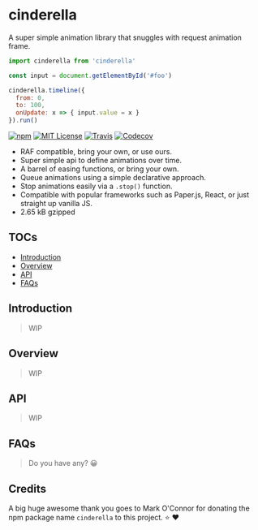 # cinderella

A super simple animation library that snuggles with request animation frame.

```javascript
import cinderella from 'cinderella'

const input = document.getElementById('#foo')

cinderella.timeline({
  from: 0,
  to: 100,
  onUpdate: x => { input.value = x }
}).run()
```

[![npm](https://img.shields.io/npm/v/cinderella.svg?style=flat-square)](http://npm.im/cinderella)
[![MIT License](https://img.shields.io/npm/l/cinderella.svg?style=flat-square)](http://opensource.org/licenses/MIT)
[![Travis](https://img.shields.io/travis/ctrlplusb/cinderella.svg?style=flat-square)](https://travis-ci.org/ctrlplusb/cinderella)
[![Codecov](https://img.shields.io/codecov/c/github/ctrlplusb/cinderella.svg?style=flat-square)](https://codecov.io/github/ctrlplusb/cinderella)

 - RAF compatible, bring your own, or use ours.
 - Super simple api to define animations over time.
 - A barrel of easing functions, or bring your own.
 - Queue animations using a simple declarative approach.
 - Stop animations easily via a `.stop()` function.
 - Compatible with popular frameworks such as Paper.js, React, or just straight up vanilla JS.
 - 2.65 kB gzipped

## TOCs

  - [Introduction](#introduction)
  - [Overview](#overview)
  - [API](#api)
  - [FAQs](#faqs)

## Introduction

> WIP

## Overview

> WIP

## API

> WIP

## FAQs

> Do you have any? 😀

## Credits

A big huge awesome thank you goes to Mark O'Connor for donating the npm package name `cinderella` to this project. ⭐️ ❤️  ️